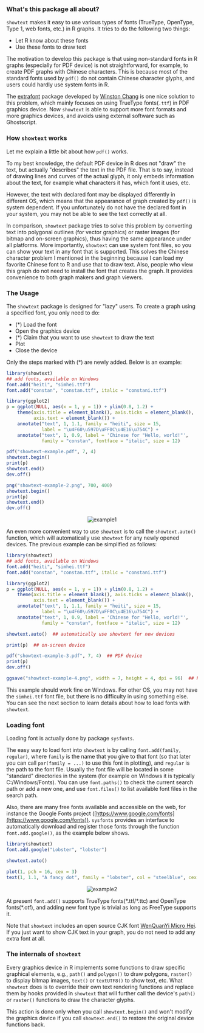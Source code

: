 ### What's this package all about?

`showtext` makes it easy to use various types of fonts (TrueType, OpenType,
Type 1, web fonts, etc.) in R graphs. It tries to do the following two things:

- Let R know about these fonts
- Use these fonts to draw text

The motivation to develop this package is that using non-standard
fonts in R graphs (especially for PDF device) is not straightforward,
for example, to create PDF graphs with Chinese characters.
This is because most of the standard fonts used by `pdf()` do not contain
Chinese character glyphs, and users could hardly use system fonts in R.

The [extrafont](https://github.com/wch/extrafont) package developed by
[Winston Chang](https://github.com/wch) is one nice solution to this problem,
which mainly focuses on using TrueType fonts(`.ttf`) in PDF graphics device.
Now `showtext` is able to support more font formats and more graphics devices,
and avoids using external software such as Ghostscript.

### How `showtext` works

Let me explain a little bit about how `pdf()` works.

To my best knowledge, the default PDF device in R does not "draw" the text,
but actually "describes" the text in the PDF file.
That is to say, instead of drawing lines and curves of the actual glyph,
it only embeds information about the text, for example what characters
it has, which font it uses, etc.

However, the text with declared font may be displayed differently in
different OS, which means that the appearance of graph created by `pdf()` is
system dependent. If you unfortunately do not have the declared font
in your system, you may not be able to see the text correctly at all. 

In comparison, `showtext` package tries to solve this problem by
converting text into polygonal outlines (for vector graphics)
or raster images (for bitmap and on-screen graphics), thus having the
same appearance under all platforms. More importantly, `showtext` can
use system font files, so you can show your text in any font that is supported.
This solves the Chinese character problem I mentioned in the beginning
because I can load my favorite Chinese font to R and use that to draw
text. Also, people who view this graph do not need to install the font
that creates the graph. It provides convenience to both graph makers
and graph viewers.

### The Usage

The `showtext` package is designed for "lazy" users.
To create a graph using a specified font, you only need to do:

- (\*) Load the font
- Open the graphics device
- (\*) Claim that you want to use `showtext` to draw the text
- Plot
- Close the device

Only the steps marked with (\*) are newly added. Below is an example:

```r
library(showtext)
## add fonts, available on Windows
font.add("heiti", "simhei.ttf")
font.add("constan", "constan.ttf", italic = "constani.ttf")

library(ggplot2)
p = ggplot(NULL, aes(x = 1, y = 1)) + ylim(0.8, 1.2) +
    theme(axis.title = element_blank(), axis.ticks = element_blank(),
          axis.text = element_blank()) +
    annotate("text", 1, 1.1, family = "heiti", size = 15,
             label = "\u4F60\u597D\uFF0C\u4E16\u754C") +
    annotate("text", 1, 0.9, label = 'Chinese for "Hello, world!"',
             family = "constan", fontface = "italic", size = 12)

pdf("showtext-example.pdf", 7, 4)
showtext.begin()
print(p)
showtext.end()
dev.off()

png("showtext-example-2.png", 700, 400)
showtext.begin()
print(p)
showtext.end()
dev.off()
```

<div align="center">
  <img src="http://i.imgur.com/Z3r9sg2.png" alt="example1" />
</div>

An even more convenient way to use `showtext` is to call the `showtext.auto()`
function, which will automatically use `showtext` for any newly opened devices.
The previous example can be simplified as follows:

```r
library(showtext)
## add fonts, available on Windows
font.add("heiti", "simhei.ttf")
font.add("constan", "constan.ttf", italic = "constani.ttf")

library(ggplot2)
p = ggplot(NULL, aes(x = 1, y = 1)) + ylim(0.8, 1.2) +
    theme(axis.title = element_blank(), axis.ticks = element_blank(),
          axis.text = element_blank()) +
    annotate("text", 1, 1.1, family = "heiti", size = 15,
             label = "\u4F60\u597D\uFF0C\u4E16\u754C") +
    annotate("text", 1, 0.9, label = 'Chinese for "Hello, world!"',
             family = "constan", fontface = "italic", size = 12)

showtext.auto()  ## automatically use showtext for new devices

print(p)  ## on-screen device

pdf("showtext-example-3.pdf", 7, 4)  ## PDF device
print(p)
dev.off()

ggsave("showtext-example-4.png", width = 7, height = 4, dpi = 96)  ## PNG device
```

This example should work fine on Windows. For other OS, you may not have
the `simhei.ttf` font file, but there is no difficulty in using something
else. You can see the next section to learn details about how to load
fonts with `showtext`.

### Loading font

Loading font is actually done by package `sysfonts`.

The easy way to load font into `showtext` is by calling `font.add(family, regular)`,
where `family` is the name that you give to that font (so that later you can
call `par(family = ...)` to use this font in plotting), and `regular` is the
path to the font file. Usually the font file will be located in some "standard"
directories in the system (for example on Windows it is typically C:/Windows/Fonts).
You can use `font.paths()` to check the current search path or add a new one,
and use `font.files()` to list available font files in the search path.

Also, there are many free fonts available and accessible on the web, for instance
the Google Fonts project ([https://www.google.com/fonts](https://www.google.com/fonts)).
`sysfonts` provides an interface to automatically download and register those fonts
through the function `font.add.google()`, as the example below shows.

```r
library(showtext)
font.add.google("Lobster", "lobster")

showtext.auto()

plot(1, pch = 16, cex = 3)
text(1, 1.1, "A fancy dot", family = "lobster", col = "steelblue", cex = 3)
```

<div align="center">
  <img src="http://i.imgur.com/pO87LFy.png" alt="example2" />
</div>

At present `font.add()` supports TrueType fonts(\*.ttf/\*.ttc) and
OpenType fonts(\*.otf), and adding new
font type is trivial as long as FreeType supports it.

Note that `showtext` includes an open source CJK font
[WenQuanYi Micro Hei](http://wenq.org/wqy2/index.cgi?MicroHei%28en%29).
If you just want to show CJK text in your graph, you do not need to add any
extra font at all.

### The internals of `showtext`

Every graphics device in R implements some functions to draw specific graphical
elements, e.g., `path()` and `polygon()` to draw polygons, `raster()` to display
bitmap images, `text()` or `textUTF8()` to show text, etc. What `showtext` does
is to override their own text rendering functions and replace them by hooks
provided in `showtext` that will further call the device's `path()` or `raster()`
functions to draw the character glyphs.

This action is done only when you call `showtext.begin()` and won't modify the
graphics device if you call `showtext.end()` to restore the original device functions back.

